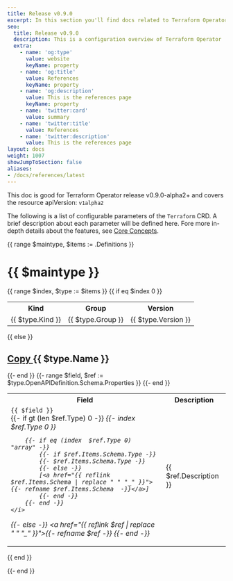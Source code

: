```yaml
---
title: Release v0.9.0
excerpt: In this section you'll find docs related to Terraform Operator's API and other features.
seo:
  title: Release v0.9.0
  description: This is a configuration overview of Terraform Operator
  extra:
    - name: 'og:type'
      value: website
      keyName: property
    - name: 'og:title'
      value: References
      keyName: property
    - name: 'og:description'
      value: This is the references page
      keyName: property
    - name: 'twitter:card'
      value: summary
    - name: 'twitter:title'
      value: References
    - name: 'twitter:description'
      value: This is the references page
layout: docs
weight: 1007
showJumpToSection: false
aliases:
- /docs/references/latest
---
```



<div class="note">
This doc is good for Terraform Operator release v0.9.0-alpha2+ and covers the resource apiVersion: <code>v1alpha2</code>
</div>

The following is a list of configurable parameters of the `Terraform` CRD. A brief description about each parameter will be defined here. Fore more in-depth details about the features, see [Core Concepts](../../architecture).


{{ range $maintype, $items := .Definitions }}
# {{ $maintype }}

{{ range $index, $type := $items }}
{{ if eq $index 0 }}
<table class="apitable">
<tr><th>Kind</th><th>Group</th><th>Version</th></tr>
<tr><td>{{ $type.Kind }}</td><td>{{ $type.Group }}</td><td>{{ $type.Version }}</td></tr>
</table>
{{ else }}
<h2 id="{{ $type.Name | replace " " "_" }}">
  <a class="hash-link" data-scroll href="#{{ $type.Name | replace " " "_" }}">
    <span class="screen-reader-text">Copy</span>
  </a>
  {{ $type.Name }}
</h2>
{{- end }}


<table class="apitable">
<tr><th>Field</th><th>Description</th></tr>
{{- range $field, $ref := $type.OpenAPIDefinition.Schema.Properties }}
<tr><td><code class="field">{{ $field }}</code><br/>
{{- if gt (len $ref.Type) 0 -}}
    <i>
        {{- index  $ref.Type 0 }}

        {{- if eq (index  $ref.Type 0) "array" -}}
            {{- if $ref.Items.Schema.Type -}}
            {{- $ref.Items.Schema.Type -}}
            {{- else -}}
            [<a href="{{ reflink $ref.Items.Schema | replace " " "_" }}">{{- refname $ref.Items.Schema  -}}</a>]
            {{- end -}}
        {{- end -}}
    </i>
{{- else -}}
    <i><a href="{{ reflink $ref | replace " " "_" }}">{{- refname $ref -}}</a></i>
{{- end -}}</td><td> {{ $ref.Description }} </td></tr>
{{- end }}
</table>

{{ end }}

{{- end }}